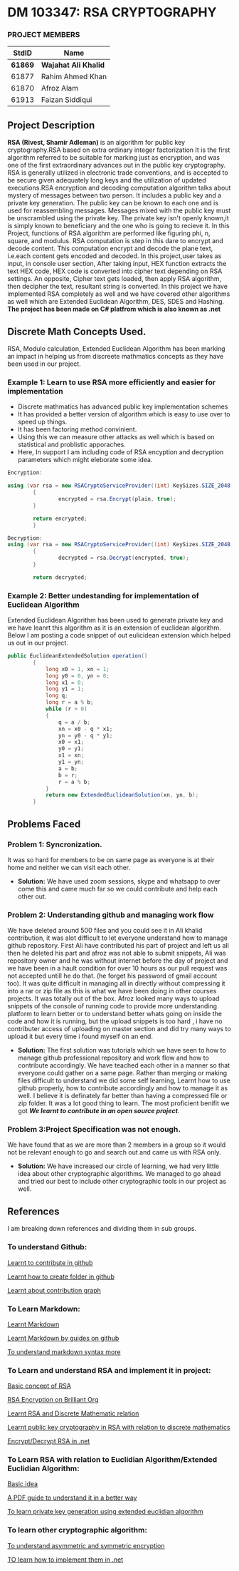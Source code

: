 # DM 103347: RSA CRYPTOGRAPHY

### PROJECT MEMBERS

StdID | Name
------------ | -------------
**61869** | **Wajahat Ali Khalid**
61877 | Rahim Ahmed Khan
61870 | Afroz Alam
61913 | Faizan Siddiqui

## Project Description
**RSA (Rivest, Shamir Adleman)** is an algorithm for public key cryptography.RSA based on extra ordinary integer factorization It is the first algorithm referred to be suitable for marking just as encryption, and was one of the first extraordinary advances out in the public key cryptography. RSA is generally utilized in electronic trade conventions, and is accepted to be secure given adequately long keys and the utilization of updated executions.RSA encryption and decoding computation algorithm talks about mystery of messages between two person. It includes a public key and a private key generation. The public key can be known to each one and is used for reassembling messages. Messages mixed with the public key must be unscrambled using the private key. The private key isn't openly known,it is simply known to beneficiary and the one who is going to recieve it. In this Project, functions of RSA algorithm are performed like figuring phi, n, square, and modulus. RSA computation is step in this dare to encrypt and decode content. This computation encrypt and decode the plane text, i.e.each content gets encoded and decoded. In this project,user takes as input, in console user section, After taking input, HEX function extracts the text HEX code, HEX code is converted into cipher text depending on RSA settings. An opposite, Cipher text gets loaded, then apply RSA algorithm, then decipher the text, resultant string is converted. In this project we have implemented RSA completely as well and we have covered other algorithms as well which are Extended Euclidean Algorithm, DES, SDES and Hashing.
**The project has been made on C# platfrom which is also known as .net**

## Discrete Math Concepts Used.
RSA, Modulo calculation, Extended Euclidean Algorithm has been marking an impact in helping us from discreete mathmatics concepts as they have been used in our project.

### Example 1: Learn to use RSA more efficiently and easier for implementation
* Discrete mathmatics has advanced public key implementation schemes
* It has provided a better version of algorithm which is easy to use over to speed up things.
* It has been factoring method convinient.
* Using this we can measure other attacks as well which is based on statistical and problistic apporaches.
* Here, In support I am including code of RSA encyption and decryption parameters which might eleborate some idea.
```C#
Encryption:

using (var rsa = new RSACryptoServiceProvider((int) KeySizes.SIZE_2048, cspParameters))
		{
                encrypted = rsa.Encrypt(plain, true);
		}

		return encrypted;
		}

Decryption:
using (var rsa = new RSACryptoServiceProvider((int) KeySizes.SIZE_2048, cspParameters))
		{
                decrypted = rsa.Decrypt(encrypted, true);
		}

		return decrypted;
```
### Example 2: Better undestanding for implementation of Euclidean Algorithm
Extended Euclidean Algorithm has been used to generate private key and we have leanrt this algorithm as it is an extension of euclidean algorithm.
Below I am posting a code snippet of out eulicidean extension which helped us out in our project.
```C# 
public EuclideanExtendedSolution operation()
        {
            long x0 = 1, xn = 1;
            long y0 = 0, yn = 0;
            long x1 = 0;
            long y1 = 1;
            long q;
            long r = a % b;
            while (r > 0)
            {
                q = a / b;
                xn = x0 - q * x1;
                yn = y0 - q * y1;
                x0 = x1;
                y0 = y1;
                x1 = xn;
                y1 = yn;
                a = b;
                b = r;
                r = a % b;
            }
            return new ExtendedEuclideanSolution(xn, yn, b);
        }
```

## Problems Faced

### Problem 1: Syncronization.
It was so hard for members to be on same page as everyone is at their home and neither we can visit each other.
* **Solution:**
We have used zoom sessions, skype and whatsapp to over come this and came much far so we could contribute and help each other out.

### Problem 2: Understanding github and managing work flow
We have deleted around 500 files and you could see it in Ali khalid contribution, it was alot difficult to let everyone understand how to manage github repository. 
First Ali have contributed his part of project and left us all then he deleted his part and afroz was not able to submit snippets, Ali was repository owner and he was without internet before the day of project and we have been in a hault condition for over 10 hours as our pull request was not accepted untill he do that. (he forget his password of gmail account too). It was quite difficult in managing all in directly without compressing it into a rar or zip file as this is what we have been doing in other courses projects. It was totally out of the box. Afroz looked many ways to upload snippets of the console of running code to provide more understanding platform to learn better or to understand better whats going on inside the code and how it is running, but the upload snippets is too hard , i have no contributer access of uploading on master section and did try many ways to upload it but every time i found myself on an end.
* **Solution:**
The first solution was tutorials which we have seen to how to manage github professional repository and work flow and how to contribute accordingly. 
We have teached each other in a manner so that everyone could gather on a same page.
Rather than merging or making files difficult to understand we did some self learning, Learnt how to use github properly, how to contribute accordingly and how to manage it as well. I believe it is definately far better than having a compressed file or zip folder. It was a lot good thing to learn. The most proficient benifit we got ***We learnt to contribute in an open source project***. 

### Problem 3:Project Specification was not enough.
We have found that as we are more than 2 members in a group so it would not be relevant enough to go and search out and came us with RSA only.
* **Solution:**
We have increased our circle of learning, we had very little idea about other cryptographic algorithms. We managed to go ahead and tried our best to include other cryptographic tools in our project as well.

## References
I am breaking down references and dividing them in sub groups.

### To understand Github:
[Learnt to contribute in github](https://www.youtube.com/watch?v=waEb2c9NDL8)

[Learnt how to create folder in github](https://stackoverflow.com/questions/12258399/how-do-i-create-a-folder-in-a-github-repository)

[Learnt about contribution graph](https://stackoverflow.com/questions/38346919/what-does-the-two-number-mean-in-github-contributor-graph-page)

### To Learn Markdown:
[Learnt Markdown](https://learn-the-web.algonquindesign.ca/topics/markdown/)

[Learnt Markdown by guides on github](https://guides.github.com/features/mastering-markdown/)

[To understand markdown syntax more](https://daringfireball.net/projects/markdown/syntax)

### To Learn and understand RSA and implement it in project:
[Basic concept of RSA](https://en.wikipedia.org/wiki/RSA_(cryptosystem))

[RSA Encryption on Brilliant Org](https://brilliant.org/wiki/rsa-encryption/)

[Learnt RSA and Discrete Mathematic relation](https://www.youtube.com/watch?v=iojw59KBRgc)

[Learnt public key cryptography in RSA with relation to discrete mathematics](https://www.youtube.com/watch?v=reH9zrGcXXM)

[Encrypt/Decrypt RSA in .net](https://www.youtube.com/watch?v=sYGS80-Joi8)

### To Learn RSA with relation to Euclidian Algorithm/Extended Euclidian Algorithm:
[Basic idea](https://math.stackexchange.com/questions/1226742/rsa-and-extended-euclidian-algorithm)

[A PDF guide to understand it in a better way](https://www.cs.ucy.ac.cy/courses/EPL674/labs/lab3/Lab3-RSA.pdf)

[To learn private key generation using extended euclidian algorithm](https://crypto.stackexchange.com/questions/5889/calculating-rsa-private-exponent-when-given-public-exponent-and-the-modulus-fact)

### To learn other cryptographic algorithm:
[To understand asymmetric and symmetric encryption](https://www.youtube.com/watch?v=AQDCe585Lnc)

[TO learn how to implement them in .net](https://www.youtube.com/watch?v=ysxC6-AFEYg)

